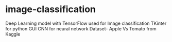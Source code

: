 # image-classification
Deep Learning model with TensorFlow used for Image classification 
TKinter for python GUI
CNN for neural network 
Dataset- Apple Vs Tomato from Kaggle

